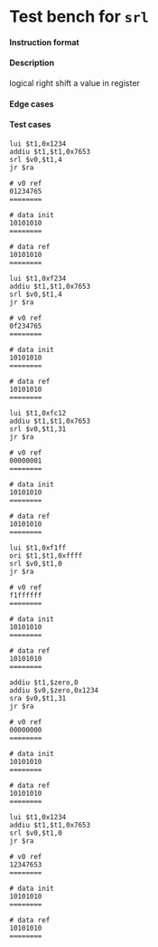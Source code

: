 # Test bench for `srl`

#### Instruction format



#### Description

logical right shift a value in register 

#### Edge cases



#### Test cases

```assembly
lui $t1,0x1234
addiu $t1,$t1,0x7653
srl $v0,$t1,4
jr $ra

# v0 ref
01234765
========

# data init
10101010
========

# data ref
10101010
========
```

```assembly
lui $t1,0xf234
addiu $t1,$t1,0x7653
srl $v0,$t1,4
jr $ra

# v0 ref
0f234765
========

# data init
10101010
========

# data ref
10101010
========
```

```assembly
lui $t1,0xfc12
addiu $t1,$t1,0x7653
srl $v0,$t1,31
jr $ra

# v0 ref
00000001
========

# data init
10101010
========

# data ref
10101010
========
```

```assembly
lui $t1,0xf1ff
ori $t1,$t1,0xffff
srl $v0,$t1,0
jr $ra

# v0 ref
f1ffffff
========

# data init
10101010
========

# data ref
10101010
========
```

```assembly
addiu $t1,$zero,0
addiu $v0,$zero,0x1234
sra $v0,$t1,31
jr $ra

# v0 ref
00000000
========

# data init
10101010
========

# data ref
10101010
========
```

```assembly
lui $t1,0x1234
addiu $t1,$t1,0x7653
srl $v0,$t1,0
jr $ra

# v0 ref
12347653
========

# data init
10101010
========

# data ref
10101010
========
```
